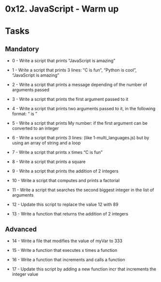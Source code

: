 # 0x12. JavaScript - Warm up

# Tasks

## Mandatory

* 0 - Write a script that prints “JavaScript is amazing”

* 1 - Write a script that prints 3 lines: “C is fun”, “Python is cool”, “JavaScript is amazing”

* 2 - Write a script that prints a message depending of the number of arguments passed

* 3 - Write a script that prints the first argument passed to it

* 4 - Write a script that prints two arguments passed to it, in the following format: “ is ”

* 5 - Write a script that prints My number: <first argument converted in integer> if the first argument can be converted to an integer

* 6 - Write a script that prints 3 lines: (like 1-multi_languages.js) but by using an array of string and a loop

* 7 - Write a script that prints x times “C is fun”

* 8 - Write a script that prints a square

* 9 - Write a script that prints the addition of 2 integers

* 10 - Write a script that computes and prints a factorial

* 11 - Write a script that searches the second biggest integer in the list of arguments

* 12 - Update this script to replace the value 12 with 89

* 13 - Write a function that returns the addition of 2 integers

## Advanced

* 14 - Write a file that modifies the value of myVar to 333

* 15 - Write a function that executes x times a function

* 16 - Write a function that increments and calls a function

* 17 - Update this script by adding a new function incr that increments the integer value
